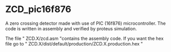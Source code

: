 # ZCD_pic16f876
A zero crossing detector made with use of PIC (16f876) microcontroller. The code is written in assembly and verified by proteus simulation.

The file " ZCD.X/zcd.asm "contains the assembly code.
If you want the hex file go to " ZCD.X/dist/default/production/ZCD.X.production.hex "
